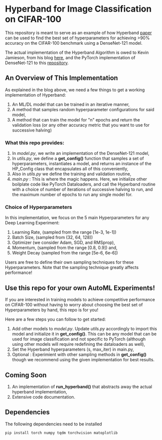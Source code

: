 # Hyperband for Image Classification on CIFAR-100
This repository is meant to serve as an example of how Hyperband [paper](https://arxiv.org/abs/1603.06560) can be used to find the best set of hyperparameters for achieving >90% accuracy on the CIFAR-100 benchmark using a DenseNet-121 model.

The actual implementation of the Hyperband Algorithm is owed to Kevin Jamieson, from his blog [here](https://homes.cs.washington.edu/~jamieson/hyperband.html), and the PyTorch implementation of DenseNet-121 to this [repository](https://github.com/kuangliu/pytorch-cifar/blob/master/models/densenet.py).

## An Overview of This Implementation
As explained in the blog above, we need a few things to get a working implementation of Hyperband:
1. An ML/DL model that can be trained in an iterative manner,
2. A method that samples random hyperparameter configurations for said model,
3. A method that can train the model for "n" epochs and return the validation loss (or any other accuracy metric that you want to use for successive halving)

### What this repo provides:
1. In *model.py*, we write an implementation of the DenseNet-121 model,
2. In *utils.py*, we define a **get_config()** function that samples a set of hyperparameters, instantiates a model, and returns an instance of the HP_Config class that encapsulates all of this conveniently,
3. Also in *utils.py* we define the training and validation routine,
4. *main.py* : This is where the magic happens. Here, we initialize other boilplate code like PyTorch Dataloaders, and call the Hyperband routine with a choice of number of iterations of successive halving to run, and the maximum number of epochs to run any single model for. 

### Choice of Hyperparameters
In this implementation, we focus on the 5 main Hyperparameters for any Deep Learning Experiment:
1. Learning Rate, (sampled from the range [1e-3, 1e-1])
2. Batch Size, (sampled from (32, 64, 128))
3. Optimizer (we consider Adam, SGD, and RMSprop),
4. Momentum, (sampled from the range [0.8, 0.9]) and,
5. Weight Decay (sampled from the range [5e-6, 6e-6])

Users are free to define their own sampling techniques for these Hyperparameters. Note that the sampling technique greatly affects performance!

## Use this repo for your own AutoML Experiments!
If you are interested in training models to achieve competitive performance on CIFAR-100 without having to worry about choosing the best set of Hyperparameters by hand, this repo is for you!

Here are a few steps you can follow to get started:
1. Add other models to *model.py*. Update *utils.py* accordingly to import this model and initialize it in **get_config()**. This can be any model that can be used for image classification and not specific to PyTorch (although using other models will require redefining the dataloaders as well),
2. Set the Hyperband hyperparameters (s, max_iter) in main.py,
3. Optional : Experimient with other sampling methods in **get_config()** though we recommend using the given implementation for best results.

## Coming Soon
1. An implementation of **run_hyperband()** that abstracts away the actual hyperband implementation,
2. Extensive code documentation.

## Dependencies
The following dependencies need to be installed 
```bash
pip install torch numpy tqdm torchvision matoplotlib
```
